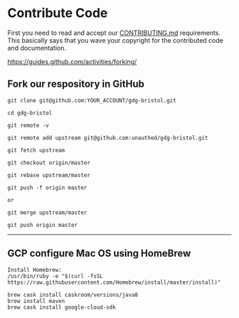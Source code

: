 
# Contribute Code

First you need to read and accept our [CONTRIBUTING.md](code-of-conduct.md) requirements. This basically says that you wave your copyright for the contributed code and documentation.

https://guides.github.com/activities/forking/

## Fork our respository in GitHub

```
git clone git@github.com:YOUR_ACCOUNT/gdg-bristol.git

cd gdg-bristol

git remote -v

git remote add upstream git@github.com:unauthed/gdg-bristol.git

git fetch upstream

git checkout origin/master

git rebase upstream/master

git push -f origin master

or

git merge upstream/master

git push origin master

```

----

## GCP configure Mac OS using HomeBrew

```
Install Homebrew:
/usr/bin/ruby -e "$(curl -fsSL https://raw.githubusercontent.com/Homebrew/install/master/install)"

brew cask install caskroom/versions/java8
brew install maven
brew cask install google-cloud-sdk
```
